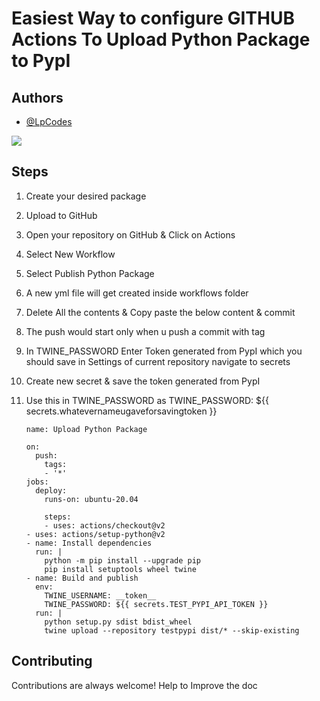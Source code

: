 
# Easiest Way to configure GITHUB Actions To Upload Python Package to PypI  

## Authors

- [@LpCodes](https://github.com/LpCodes) 

 ![](https://api.visitorbadge.io/api/VisitorHit?user=LpCodes&repo=configure-GITHUB-Actions-To-Upload-Python-Package-to-PypI.github.io&countColor=%237B1E7A)


## Steps

1. Create your desired package
2. Upload to GitHub
3. Open your repository on GitHub & Click on Actions
4. Select New Workflow
5. Select Publish Python Package
6. A new yml file will get created inside workflows folder
7. Delete All the contents & Copy paste the below content & commit
8. The push would start only when u push a commit with tag
9. In TWINE_PASSWORD Enter Token generated from PypI which you should save in Settings of current repository navigate to secrets
10. Create new secret & save the token generated from PypI
11. Use this in TWINE_PASSWORD as TWINE_PASSWORD: ${{ secrets.whatevernameugaveforsavingtoken }}

    
        name: Upload Python Package
        
        on:
          push:
            tags:
            - '*'
        jobs:
          deploy:
            runs-on: ubuntu-20.04
        
            steps:
            - uses: actions/checkout@v2
        - uses: actions/setup-python@v2
        - name: Install dependencies
          run: |
            python -m pip install --upgrade pip
            pip install setuptools wheel twine
        - name: Build and publish
          env:
            TWINE_USERNAME: __token__
            TWINE_PASSWORD: ${{ secrets.TEST_PYPI_API_TOKEN }}
          run: |
            python setup.py sdist bdist_wheel
            twine upload --repository testpypi dist/* --skip-existing
    
## Contributing

Contributions are always welcome! Help to Improve the doc 




